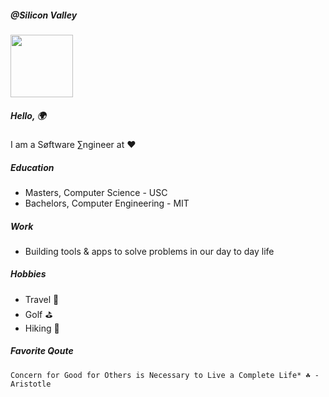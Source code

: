 ##### @Silicon Valley
<img src="https://github.com/user-attachments/assets/b3f00f9e-983e-4cd1-9613-05b4e847ae68" width="100">

##### Hello, 🌍

I am a Søftware ∑ngineer at ❤️ 

##### Education

- Masters, Computer Science - USC 
- Bachelors, Computer Engineering - MIT

##### Work

- Building tools & apps to solve problems in our day to day life 

##### Hobbies

- Travel 🤠
- Golf ⛳️
- Hiking 🗻

##### Favorite Qoute
```
Concern for Good for Others is Necessary to Live a Complete Life* ☘️ - Aristotle
```
